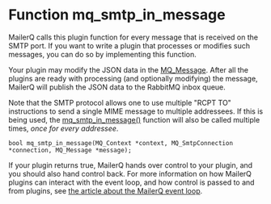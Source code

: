 # Function mq_smtp_in_message

MailerQ calls this plugin function for every message that is received on the SMTP port.
If you want to write a plugin that processes or modifies such messages, you can do so by implementing this function.

Your plugin may modify the JSON data in the [MQ_Message](copernica-docs:Mailerq/mq_message).
After all the plugins are ready with processing (and optionally modifying) the message, MailerQ will publish the JSON data to the RabbitMQ inbox queue.

Note that the SMTP protocol allows one to use multiple "RCPT TO" instructions to send a single MIME message to multiple addressees. If this is being used, the [mq_smtp_in_message()](copernica-docs:Mailerq/mq_smtp_in_message) function will also be called multiple times, _once for every addressee_.

```
bool mq_smtp_in_message(MQ_Context *context, MQ_SmtpConnection *connection, MQ_Message *message);

```

If your plugin returns true, MailerQ hands over control to your plugin, and you should also hand control back. For more information on how MailerQ plugins can interact with the event loop, and how control is passed to and from plugins, see [the article about the MailerQ event loop](copernica-docs:Mailerq/eventloop).